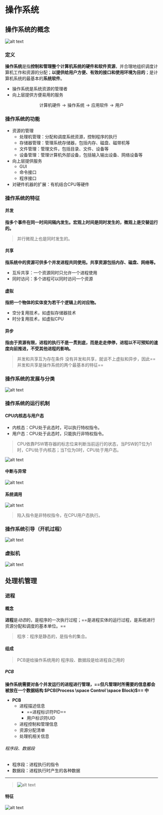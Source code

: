 # 操作系统

## 操作系统的概念
![alt text](image.png)
### 定义
**操作系统**是指**控制和管理整个计算机系统的硬件和软件资源**，并合理地组织调度计算机工作和资源的分配；**以提供给用户方便、有效的接口和使用环境为目的**；是计算机系统的最基本的**系统软件**。
- 操作系统是系统资源的管理者
- 向上层提供方便易用的服务

$$
    \text{计算机硬件} \rightarrow \text{操作系统} \rightarrow \text{应用软件} \rightarrow \text{用户}
$$

### 操作系统的功能
- 资源的管理
  - 处理机管理：分配和调度系统资源，控制程序的执行
  - 存储器管理：管理系统存储器，包括内存、磁盘、磁带机等
  - 文件管理：管理文件，包括目录、文件、设备等
  - 设备管理：管理计算机外部设备，包括输入输出设备、网络设备等
- 向上层提供服务
  - GUI
  - 命令接口
  - 程序接口
- 对硬件机器的扩展：有机结合CPU等硬件

### 操作系统的特征
#### 并发
**指多个事件在同一时间间隔内发生。宏观上时间是同时发生的，微观上是交替运行的。**
> 并行微观上也是同时发生的。

#### 共享
**指系统中的资源可供多个并发进程共同使用。共享资源包括内存、磁盘、网络等。**
- 互斥共享：一个资源同时只允许一个进程使用
- 同时访问：多个进程可以同时访问一个资源

#### 虚拟
**指把一个物体的实体变为若干个逻辑上的对应物。**
- 空分复用技术，如虚拟存储器技术
- 时分复用技术，如虚拟CPU

#### 异步
**指由于资源有限，进程的执行不是一贯到底，而是走走停停，进程以不可预知的速度向前推进，不受其他进程的影响。**

> 并发和共享互为存在条件
> 没有并发和共享，就谈不上虚拟和异步，因此==并发和共享是操作系统的两个最基本的特征==


### 操作系统的发展与分类
![alt text](image-1.png)


### 操作系统的运行机制
#### CPU内核态与用户态
- 内核态：CPU处于此态时，可以执行特权指令。
- 用户态：CPU处于此态时，只能执行非特权指令。
> CPU依靠PSW寄存器的标志位来判断当前运行的状态，当PSW的T位为1时，CPU处于内核态；当T位为0时，CPU处于用户态。


![alt text](image-2.png)

#### 中断与异常
![alt text](image-3.png)

#### 系统调用
![alt text](image-4.png)
> 陷入指令是非特权指令，在CPU用户态执行。


### 操作系统引导（开机过程）
![alt text](image-5.png)

### 虚拟机
![alt text](image-6.png)



## 处理机管理
### 进程
#### 概念
**进程**是*动态*的，是程序的一次执行过程；==是进程实体的运行过程，是系统进行资源分配和调度的基本单位。==
> 程序：程序是静态的，是指令的集合。


#### 组成
> PCB是给操作系统用的
> 程序段、数据段是给进程自己用的
##### PCB
**操作系统需要对各个并发运行的进程进行管理，==但凡管理时所需要的信息都会被放在一个数据结构 $PCB(Process \space Control \space Block)$== 中**

- **PCB**
  - 进程描述信息
    - ==进程标识符PID==
    - 用户标识符UID
  - 进程控制和管理信息
  - 资源分配清单
  - 处理机相关信息

###### 程序段、数据段
- 程序段：进程执行的指令
- 数据段：进程执行时产生的各种数据

<hr>

> ![alt text](image-7.png)


#### 特征
![alt text](image-8.png)